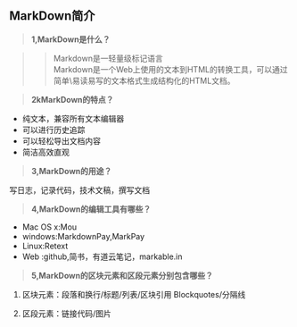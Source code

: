 ##  MarkDown简介

>**1,MarkDown是什么？**

>>Markdown是一轻量级标记语言  
>>Markdown是一个Web上使用的文本到HTML的转换工具，可以通过简单\易读易写的文本格式生成结构化的HTML文档。


>**2kMarkDown的特点？**

+ 纯文本，兼容所有文本编辑器
+ 可以进行历史追踪
+ 可以轻松导出文档内容
+ 简洁高效直观

>**3,MarkDown的用途？**

写日志，记录代码，技术文稿，撰写文档

>**4,MarkDown的编辑工具有哪些？**

+ Mac OS x:Mou
+ windows:MarkdownPay,MarkPay
+ Linux:Retext
+ Web :github,简书，有道云笔记，markable.in


>**5,MarkDown的区块元素和区段元素分别包含哪些？**

1. 区块元素：段落和换行/标题/列表/区块引用 Blockquotes/分隔线

2. 区段元素：链接代码/图片
